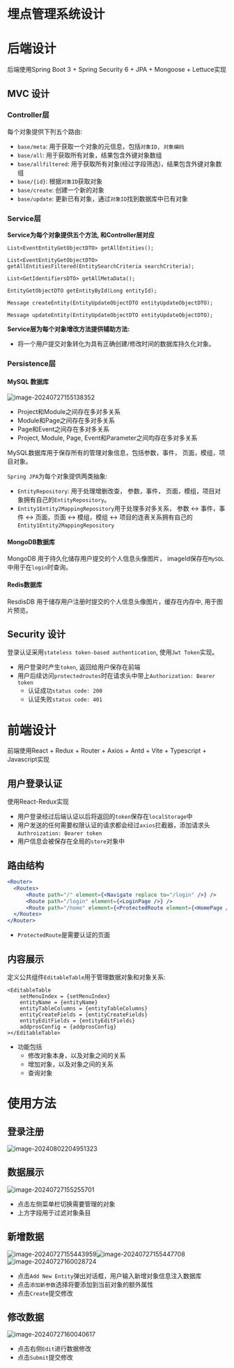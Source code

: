 # 埋点管理系统设计

# 后端设计

后端使用Spring Boot 3 + Spring Security 6 + JPA + Mongoose + Lettuce实现

## MVC 设计

### Controller层

每个对象提供下列五个路由:

- `base/meta`: 用于获取一个对象的元信息，包括`对象ID, 对象编码`
- `base/all`: 用于获取所有对象，结果包含外键对象数组
- `base/allfiltered`: 用于获取所有对象(经过字段筛选)，结果包含外键对象数组
- `base/{id}`: 根据`对象ID`获取对象
- `base/create`: 创建一个新的对象
- `base/update`: 更新已有对象，通过`对象ID`找到数据库中已有对象





### Service层

**Service为每个对象提供五个方法, 和Controller层对应**

```
List<EventEntityGetObjectDTO> getAllEntities();

List<EventEntityGetObjectDTO> getAllEntitiesFiltered(EntitySearchCriteria searchCriteria);

List<GetIdentifiersDTO> getAllMetaData();

EntityGetObjectDTO getEntityById(Long entityId);

Message createEntity(EntityUpdateObjectDTO entityUpdateObjectDTO);

Message updateEntity(EntityUpdateObjectDTO entityUpdateObjectDTO);
```

**Service层为每个对象增改方法提供辅助方法:**

- 将一个用户提交对象转化为具有正确创建/修改时间的数据库持久化对象。







### Persistence层

#### MySQL 数据库

![image-20240727155138352](./README.assets/database_schema.png)

- Project和Module之间存在多对多关系
- Module和Page之间存在多对多关系
- Page和Event之间存在多对多关系
- Project, Module, Page, Event和Parameter之间均存在多对多关系



MySQL数据库用于保存所有的管理对象信息，包括参数，事件， 页面，模组，项目对象。

`Spring JPA`为每个对象提供两类抽象:

- `EntityRepository`: 用于处理增删改查， 参数，事件， 页面，模组，项目对象拥有自己的`EntityRepository`。
- `Entity1Entity2MappingRepository`用于处理多对多关系， 参数 <-> 事件，事件 <-> 页面，页面 <-> 模组，模组 <-> 项目的连表关系拥有自己的`Entity1Entity2MappingRepository`





#### MongoDB数据库

MongoDB 用于持久化储存用户提交的个人信息头像图片， imageId保存在`MySQL`中用于在`login`时查询。





#### Redis数据库

ResdisDB 用于储存用户注册时提交的个人信息头像图片，缓存在内存中, 用于图片预览。







## Security 设计

登录认证采用`stateless token-based authentication`, 使用`Jwt Token`实现。

- 用户登录时产生`token`, 返回给用户保存在前端
- 用户后续访问`protectedroutes`时在请求头中带上`Authorization: Bearer token`
  - 认证成功`status code: 200`
  - 认证失败`status code: 401`





# 前端设计

前端使用React + Redux + Router +  Axios + Antd + Vite + Typescript +  Javascript实现

## 用户登录认证

使用React-Redux实现

- 用户登录经过后端认证以后将返回的`token`保存在`localStorage`中
- 用户发送的任何需要权限认证的请求都会经过`axios`拦截器，添加请求头`Authroization: Bearer token`
- 用户信息会被保存在全局的`store`对象中





## 路由结构

```jsx
<Router>
  <Routes>
      <Route path="/" element={<Navigate replace to="/login" />} />
      <Route path="/login" element={<LoginPage />} />
      <Route path="/home" element={<ProtectedRoute element={<HomePage />} />} />
  </Routes>
</Router>  
```

- `ProtectedRoute`是需要认证的页面





## 内容展示

定义公共组件`EditableTable`用于管理数据对象和对象关系:

```tsx
<EditableTable
    setMenuIndex = {setMenuIndex}
    entityName = {entityName}
    entityTableColumns = {entityTableColumns}
    entityCreateFields = {entityCreateFields}
    entityEditFields = {entityEditFields}
    addprosConfig = {addprosConfig}
></EditableTable>
```

- 功能包括
  - 修改对象本身，以及对象之间的关系
  - 增加对象，以及对象之间的关系
  - 查询对象





# 使用方法

## 登录注册

![image-20240802204951323](./README.assets/image-20240802204951323.png)





## 数据展示

![image-20240727155255701](./README.assets/image-20240727155255701.png)

- 点击左侧菜单栏切换需要管理的对象
- 上方字段用于过滤对象条目



## 新增数据



![image-20240727155443959](./README.assets/image-20240727155443959.png)![image-20240727155447708](./README.assets/image-20240727155447708.png)![image-20240727160028724](./README.assets/image-20240727160028724.png)

- 点击`Add New Entity`弹出对话框，用户输入新增对象信息注入数据库
- 点击`添加新参数`选择将要添加到当前对象的额外属性
- 点击`Create`提交修改



## 修改数据

![image-20240727160040617](./README.assets/image-20240727160040617.png)

- 点击右侧`Edit`进行数据修改
- 点击`Submit`提交修改